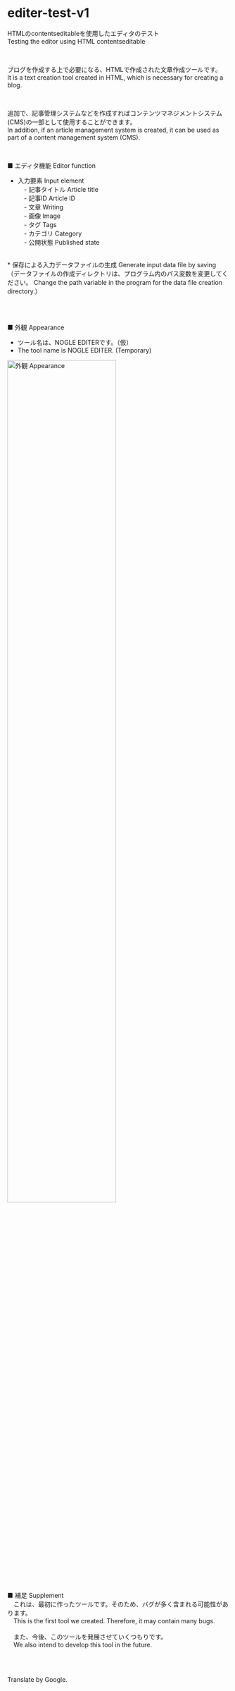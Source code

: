 # editer-test-v1
HTMLのcontentseditableを使用したエディタのテスト<br>
Testing the editor using HTML contentseditable

<br>

ブログを作成する上で必要になる、HTMLで作成された文章作成ツールです。<br>
It is a text creation tool created in HTML, which is necessary for creating a blog.

<br>

追加で、記事管理システムなどを作成すればコンテンツマネジメントシステム(CMS)の一部として使用することができます。<br>
In addition, if an article management system is created, it can be used as part of a content management system (CMS).

<br>

■ エディタ機能 Editor function<br>
* 入力要素 Input element<br>
&emsp;- 記事タイトル Article title<br>
&emsp;- 記事ID  Article ID<br>
&emsp;- 文章 Writing<br>
&emsp;- 画像 Image<br>
&emsp;- タグ Tags<br>
&emsp;- カテゴリ Category<br>
&emsp;- 公開状態 Published state<br>
<br>
* 保存による入力データファイルの生成 Generate input data file by saving<br>
    （データファイルの作成ディレクトリは、プログラム内のパス変数を変更してください。 Change the path variable in the program for the data file creation directory.）

<br><br>

■ 外観 Appearance
* ツール名は、NOGLE EDITERです。（仮）<br>
* The tool name is NOGLE EDITER. (Temporary)
<img src="https://media.noble-gleam.com/github/editer-test-v1.png" style="width:70%;" alt="外観 Appearance">

<br><br>

■ 補足 Supplement<br>
&emsp;これは、最初に作ったツールです。そのため、バグが多く含まれる可能性があります。<br>
&emsp;This is the first tool we created. Therefore, it may contain many bugs.
<br><br>
&emsp;また、今後、このツールを発展させていくつもりです。<br>
&emsp;We also intend to develop this tool in the future.

<br><br>

Translate by Google.
